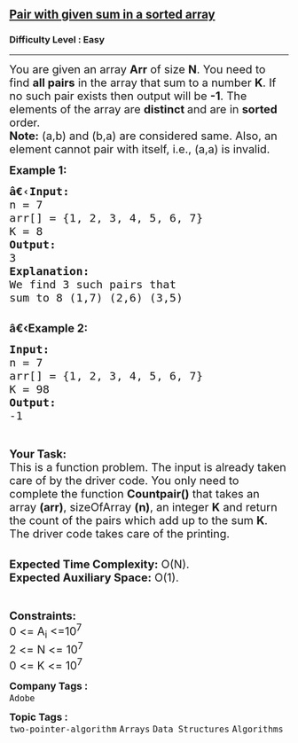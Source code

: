 <h2><a href="https://practice.geeksforgeeks.org/problems/pair-with-given-sum-in-a-sorted-array4940/1">Pair with given sum in a sorted array</a></h2><h3>Difficulty Level : Easy</h3><hr><div class="problems_problem_content__Xm_eO"><p><span style="font-size:20px">You are given an array <strong>Arr</strong> of size <strong>N</strong>. You need to find <strong>all pairs</strong> in the array that sum to a number <strong>K</strong>. If no such pair exists then output will be <strong>-1</strong>. The elements of the array are <strong>distinct </strong>and are in <strong>sorted </strong>order.<br>
<strong>Note:</strong> (a,b) and (b,a) are considered same. Also, an element cannot pair with itself, i.e., (a,a) is invalid.</span></p>

<p><span style="font-size:20px"><strong>Example 1:</strong></span></p>

<pre><span style="font-size:20px"><strong>â€‹</strong><strong>Input:
</strong>n = 7
arr[] = {1, 2, 3, 4, 5, 6, 7}
K = 8
<strong>Output:
</strong>3
<strong>Explanation:</strong>
We find 3 such pairs that
sum to 8 (1,7) (2,6) (3,5)
</span></pre>

<p><br>
<span style="font-size:20px"><strong>â€‹Example 2:</strong></span></p>

<pre><span style="font-size:20px"><strong>Input:
</strong>n = 7
arr[] = {1, 2, 3, 4, 5, 6, 7}
K = 98 <strong>
Output:
</strong>-1 </span></pre>

<p>&nbsp;</p>

<p><span style="font-size:20px"><strong>Your Task:</strong><br>
This is a function problem. The input is already taken care of by the driver code. You only need to complete the function <strong>Countpair()</strong> that takes an array <strong>(arr)</strong>, sizeOfArray <strong>(n)</strong>, an integer <strong>K</strong> and return the count of the pairs which add up to the sum <strong>K</strong>. The driver code takes care of the printing.</span></p>

<p><br>
<span style="font-size:20px"><strong>Expected Time Complexity:</strong>&nbsp;O(N).<br>
<strong>Expected Auxiliary Space:</strong>&nbsp;O(1).</span></p>

<p>&nbsp;</p>

<p><span style="font-size:20px"><strong>Constraints:</strong><br>
0 &lt;= A<sub>i</sub> &lt;=10<sup>7</sup><br>
2 &lt;= N &lt;= 10<sup>7</sup><br>
0 &lt;= K &lt;= 10<sup>7</sup></span></p>
</div><p><span style=font-size:18px><strong>Company Tags : </strong><br><code>Adobe</code>&nbsp;<br><p><span style=font-size:18px><strong>Topic Tags : </strong><br><code>two-pointer-algorithm</code>&nbsp;<code>Arrays</code>&nbsp;<code>Data Structures</code>&nbsp;<code>Algorithms</code>&nbsp;